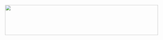 <div id="header" align="center">
  <img src="https://media.giphy.com/media/sULKEgDMX8LcI/giphy.gif" style="object-fit: cover;" width="100%" height="100" align="center" />
</div>
<img src="https://komarev.com/ghpvc/?username=vicentezaror&style=flat&color=gray" alt="" align="center" />
